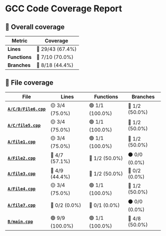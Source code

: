 # GCC Code Coverage Report

## 📂 Overall coverage

| Metric        | Coverage |
|---------------|----------|
| **Lines**     | 🔴 29/43 (67.4%) |
| **Functions** | 🔴 7/10 (70.0%) |
| **Branches**  | 🔴 8/18 (44.4%) |

## 📄 File coverage

| File                   | Lines | Functions | Branches |
|------------------------|-------|-----------|----------|
| **[`A/C/D/File6.cpp`](http://link/to/file/A/C/D/File6.cpp)** | 🟡 3/4 (75.0%) | 🟢 1/1 (100.0%) | 🔴 1/2 (50.0%) |
| **[`A/C/file5.cpp`](http://link/to/file/A/C/file5.cpp)** | 🟡 3/4 (75.0%) | 🟢 1/1 (100.0%) | 🔴 1/2 (50.0%) |
| **[`A/file1.cpp`](http://link/to/file/A/file1.cpp)** | 🟡 3/4 (75.0%) | 🟢 1/1 (100.0%) | 🔴 1/2 (50.0%) |
| **[`A/File2.cpp`](http://link/to/file/A/File2.cpp)** | 🔴 4/7 (57.1%) | 🔴 1/2 (50.0%) | ⚫ 0/0 (0.0%) |
| **[`A/file3.cpp`](http://link/to/file/A/file3.cpp)** | 🔴 4/9 (44.4%) | 🔴 1/2 (50.0%) | 🔴 0/2 (0.0%) |
| **[`A/File4.cpp`](http://link/to/file/A/File4.cpp)** | 🟡 3/4 (75.0%) | 🟢 1/1 (100.0%) | 🔴 1/2 (50.0%) |
| **[`A/file7.cpp`](http://link/to/file/A/file7.cpp)** | 🔴 0/2 (0.0%) | 🔴 0/1 (0.0%) | ⚫ 0/0 (0.0%) |
| **[`B/main.cpp`](http://link/to/file/B/main.cpp)** | 🟢 9/9 (100.0%) | 🟢 1/1 (100.0%) | 🔴 4/8 (50.0%) |
